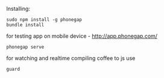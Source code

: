 Installing:
```
sudo npm install -g phonegap
bundle install
```

for testing app on mobile device - http://app.phonegap.com/
```
phonegap serve
```

for watching and realtime compiling coffee to js use
```
guard
```
